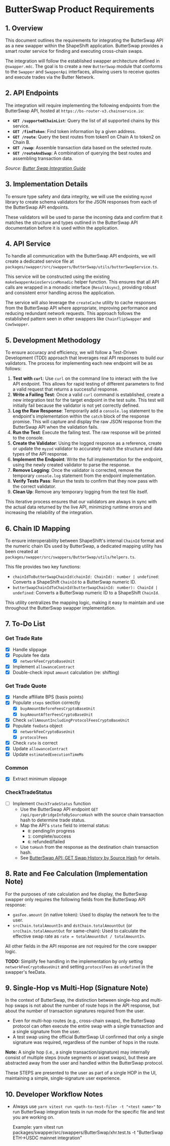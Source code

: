 # ButterSwap Product Requirements

## 1. Overview

This document outlines the requirements for integrating the ButterSwap API as a new swapper within the ShapeShift application. ButterSwap provides a smart router service for finding and executing cross-chain swaps.

The integration will follow the established swapper architecture defined in `@swapper.mdc`. The goal is to create a new `ButterSwap` module that conforms to the `Swapper` and `SwapperApi` interfaces, allowing users to receive quotes and execute trades via the Butter Network.

## 2. API Endpoints

The integration will require implementing the following endpoints from the ButterSwap API, hosted at `https://bs-router-v3.chainservice.io`:

* **`GET /supportedChainList`**: Query the list of all supported chains by this service.
* **`GET /findToken`**: Find token information by a given address.
* **`GET /route`**: Query the best routes from token1 on Chain A to token2 on Chain B.
* **`GET /swap`**: Assemble transaction data based on the selected route.
* **`GET /routeAndSwap`**: A combination of querying the best routes and assembling transaction data.

*Source: [Butter Swap Integration Guide](https://docs.butternetwork.io/butter-swap-integration/integration-guide)*

## 3. Implementation Details

To ensure type safety and data integrity, we will use the existing `myzod` library to create schema validators for the JSON responses from each of the ButterSwap API endpoints.

These validators will be used to parse the incoming data and confirm that it matches the structure and types outlined in the ButterSwap API documentation before it is used within the application.

## 4. API Service

To handle all communication with the ButterSwap API endpoints, we will create a dedicated service file at `packages/swapper/src/swappers/ButterSwap/utils/butterSwapService.ts`.

This service will be constructed using the existing `makeSwapperAxiosServiceMonadic` helper function. This ensures that all API calls are wrapped in a monadic interface (`ResultAsync`), providing robust and consistent error handling across the application.

The service will also leverage the `createCache` utility to cache responses from the ButterSwap API where appropriate, improving performance and reducing redundant network requests. This approach follows the established pattern seen in other swappers like `ChainflipSwapper` and `CowSwapper`.

## 5. Development Methodology

To ensure accuracy and efficiency, we will follow a Test-Driven Development (TDD) approach that leverages real API responses to build our validators. The process for implementing each new endpoint will be as follows:

1. **Test with `curl`**: Use `curl` on the command line to interact with the live API endpoint. This allows for rapid testing of different parameters to find a valid request that returns a successful response.
2. **Write a Failing Test**: Once a valid `curl` command is established, create a new integration test for the target endpoint in the test suite. This test will initially fail because the validator is not yet correctly defined.
3. **Log the Raw Response**: Temporarily add a `console.log` statement to the endpoint's implementation within the `catch` block of the response promise. This will capture and display the raw JSON response from the ButterSwap API when the validation fails.
4. **Run the Test**: Execute the failing test. The raw response will be printed to the console.
5. **Create the Validator**: Using the logged response as a reference, create or update the `myzod` validator to accurately match the structure and data types of the API response.
6. **Implement the Endpoint**: Write the full implementation for the endpoint, using the newly created validator to parse the response.
7. **Remove Logging**: Once the validator is corrected, remove the temporary `console.log` statement from the endpoint implementation.
8. **Verify Tests Pass**: Rerun the tests to confirm that they now pass with the correct validator.
9. **Clean Up**: Remove any temporary logging from the test file itself.

This iterative process ensures that our validators are always in sync with the actual data returned by the live API, minimizing runtime errors and increasing the reliability of the integration.

## 6. Chain ID Mapping

To ensure interoperability between ShapeShift's internal `ChainId` format and the numeric chain IDs used by ButterSwap, a dedicated mapping utility has been created at `packages/swapper/src/swappers/ButterSwap/utils/helpers.ts`.

This file provides two key functions:

* `chainIdToButterSwapChainId(chainId: ChainId): number | undefined`: Converts a ShapeShift `ChainId` to a ButterSwap numeric ID.
* `butterSwapChainIdToChainId(butterSwapChainId: number): ChainId | undefined`: Converts a ButterSwap numeric ID to a ShapeShift `ChainId`.

This utility centralizes the mapping logic, making it easy to maintain and use throughout the ButterSwap swapper implementation.

## 7. To-Do List

### Get Trade Rate

* [x] Handle slippage
* [x] Populate fee data
  * [x] `networkFeeCryptoBaseUnit`
* [x] Implement `allowanceContract`
* [x] Double-check input `amount` calculation (re: shifting)

### Get Trade Quote

* [x] Handle affiliate BPS (basis points)
* [x] Populate `steps` section correctly
  * [x] `buyAmountBeforeFeesCryptoBaseUnit`
  * [x] `buyAmountAfterFeesCryptoBaseUnit`
* [x] Check `sellAmountIncludingProtocolFeesCryptoBaseUnit`
* [x] Populate `feeData` object
  * [x] `networkFeeCryptoBaseUnit`
  * [x] `protocolFees`
* [x] Check `rate` is correct
* [x] Update `allowanceContract`
* [x] Update `estimatedExecutionTimeMs`

### Common

* [x] Extract minimum slippage

### CheckTradeStatus

* [ ] Implement `CheckTradeStatus` function
  * Use the ButterSwap API endpoint `GET /api/queryBridgeInfoBySourceHash` with the source chain transaction hash to determine trade status.
  * Map the API's `state` field to internal status:
    * `0`: pending/in progress
    * `1`: complete/success
    * `6`: refunded/failed
  * Use `toHash` from the response as the destination chain transaction hash.
  * See [ButterSwap API: GET Swap History by Source Hash](https://docs.butternetwork.io/butter-swap-integration/butter-api-for-swap-data/get-swap-history-by-source-hash) for details.

## 8. Rate and Fee Calculation (Implementation Note)

For the purposes of rate calculation and fee display, the ButterSwap swapper only requires the following fields from the ButterSwap API response:

* `gasFee.amount` (in native token): Used to display the network fee to the user.
* `srcChain.totalAmountIn` and `dstChain.totalAmountOut` (or `srcChain.totalAmountOut` for same-chain): Used to calculate the effective swap rate as `rate = totalAmountOut / totalAmountIn`.

All other fields in the API response are not required for the core swapper logic.

**TODO:** Simplify fee handling in the implementation by only setting `networkFeeCryptoBaseUnit` and setting `protocolFees` as `undefined` in the swapper's feeData.

## 9. Single-Hop vs Multi-Hop (Signature Note)

In the context of ButterSwap, the distinction between single-hop and multi-hop swaps is not about the number of route hops in the API response, but about the number of transaction signatures required from the user.

* Even for multi-hop routes (e.g., cross-chain swaps), the ButterSwap protocol can often execute the entire swap with a single transaction and a single signature from the user.
* A test swap using the official ButterSwap UI confirmed that only a single signature was required, regardless of the number of hops in the route.

**Note:** A single hop (i.e., a single transaction/signature) may internally consist of multiple steps (route segments or asset swaps), but these are abstracted away from the user and handled within the ButterSwap protocol.

These STEPS are presented to the user as part of a single HOP in the UI, maintaining a simple, single-signature user experience.

## 10. Developer Workflow Notes

* Always use `yarn vitest run <path-to-test-file> -t "<test name>"` to run ButterSwap integration tests in run mode for the specific file and test you are working on.

  Example:
  yarn vitest run packages/swapper/src/swappers/ButterSwap/xhr.test.ts -t "ButterSwap ETH->USDC mainnet integration"
